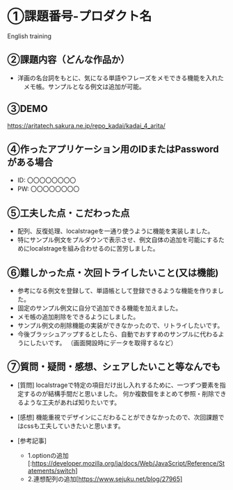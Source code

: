 # ①課題番号-プロダクト名

English training

## ②課題内容（どんな作品か）

- 洋画の名台詞をもとに、気になる単語やフレーズをメモできる機能を入れた
　メモ帳。サンプルとなる例文は追加が可能。

## ③DEMO

https://aritatech.sakura.ne.jp/repo_kadai/kadai_4_arita/

## ④作ったアプリケーション用のIDまたはPasswordがある場合

- ID: 〇〇〇〇〇〇〇〇
- PW: 〇〇〇〇〇〇〇〇

## ⑤工夫した点・こだわった点

- 配列、反復処理、localstrageを一通り使うように機能を実装しました。
- 特にサンプル例文をプルダウンで表示させ、例文自体の追加を可能にするためにlocalstrageを組み合わせるのに苦労しました。
  
## ⑥難しかった点・次回トライしたいこと(又は機能)
- 参考になる例文を登録して、単語帳として登録できるような機能を作りました。
- 固定のサンプル例文に自分で追加できる機能を加えました。
- メモ帳の追加削除をできるようにしました。
- サンプル例文の削除機能の実装ができなかったので、リトライしたいです。
- 今後ブラッシュアップするとしたら、自動でおすすめのサンプルに代わるようにしたいです。
（画面開設時にデータを取得するなど）

## ⑦質問・疑問・感想、シェアしたいこと等なんでも

- [質問]
  localstrageで特定の項目だけ出し入れするために、一つずつ要素を指定するのが結構手間だと思いました。
  何か複数個をまとめて参照・削除できるような工夫があれば知りたいです。

- [感想]
  機能重視でデザインにこだわることができなかったので、次回課題ではcssも工夫していきたいと思います。
  
- [参考記事]
  - 1.optionの追加 [:https://developer.mozilla.org/ja/docs/Web/JavaScript/Reference/Statements/switch]
  - 2.連想配列の追加[https://www.sejuku.net/blog/27965]
